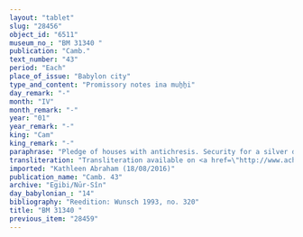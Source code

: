 ```yaml
---
layout: "tablet"
slug: "28456"
object_id: "6511"
museum_no_: "BM 31340 "
publication: "Camb."
text_number: "43"
period: "Each"
place_of_issue: "Babylon city"
type_and_content: "Promissory notes ina muẖẖi"
day_remark: "-"
month: "IV"
month_remark: "-"
year: "01"
year_remark: "-"
king: "Cam"
king_remark: "-"
paraphrase: "Pledge of houses with antichresis. Security for a silver debt.<br /> <strong>B</strong> owes 1 mina and 17 shekels of silver to <strong>A</strong>. In the past he rented houses to his creditor&#39;s slave for refurbishing works (<em>ana epi&scaron;ānūtu</em>) (see BM31781). It is now agreed that these houses will serve as antichretic pledge for his silver debt (<em>ki hubul kaspi</em>). Accordingly, the creditor&#39;s slave who is renting the houses, should pay his rent (<em>idu</em>) to his master rather than to B (lit. A <em>ikkal [akālu]</em>). This is the arrangement till the end of the year (or: till the end of the rental period) (<em>adi qīt &scaron;anāti</em>), at which point <strong>B</strong> should pay off his debt and the houses should return to him.&nbsp; Note that the word &quot;pledge&quot; (<em>ma&scaron;kanu</em>) is not explicitly used in the text. Names of 2 witnesses and the scribe: Bēl-iddin/Nab&ucirc;-ēṭir//<em>Rab-ban&ecirc;</em>.<br /> <br /> <strong>A</strong> = Itti-Marduk-balāṭu/Nab&ucirc;-ahhē-iddin//Egibi; <strong>B</strong> = Bēl-iddin/Nab&ucirc;-ēṭir//Rab-ban&ecirc;; <strong>C</strong> = Nergal-rēṣūa, slave of Itti-Marduk-balāṭu/Nab&ucirc;-iddin//Egibi"
transliteration: "Transliteration available on <a href=\"http://www.achemenet.com/fr/item/?/sources-textuelles/textes-par-langues-et-ecritures/babylonien/archives-egibi/1674766\" target=\"_blank\">Achemenet</a>"
imported: "Kathleen Abraham (18/08/2016)"
publication_name: "Camb. 43"
archive: "Egibi/Nūr-Sîn"
day_babylonian_: "14"
bibliography: "Reedition: Wunsch 1993, no. 320"
title: "BM 31340 "
previous_item: "28459"
---
```

